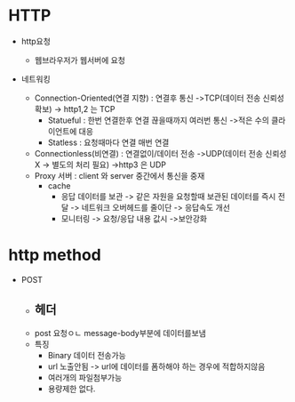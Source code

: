 # HTTP

- http요청
    - 웹브라우저가 웹서버에 요청


- 네트워킹
    - Connection-Oriented(연결 지향) : 연결후 통신 ->TCP(데이터 전송 신뢰성 확보) -> http1,2 는 TCP
        - Statueful : 한번 연결한후 연결 끊을때까지 여러번 통신 ->적은 수의 클라이언트에 대응
        - Statless : 요청때마다 연결 매번 연결 
    - Connectionless(비연결) : 연결없이/데이터 전송 ->UDP(데이터 전송 신뢰성 X -> 별도의 처리 필요) ->http3 은 UDP
    - Proxy 서버 : client 와 server 중간에서 통신을 중재
        - cache
            - 응답 데이터를 보관 -> 같은 자원을 요청할때 보관된 데이터를 즉시 전달 -> 네트워크 오버헤드를 줄이단 -> 응답속도 개선
            - 모니터링 -> 요청/응답 내용 값시 ->보안강화


# http method
- POST 
    - 헤더 
        - 
    - post 요청ㅇㄴ message-body부분에 데이터를보냄
    - 특징
        - Binary 데이터 전송가능
        - url 노출안됨 -> url에 데이터를 폼하해야 하는 경우에 적합하지않음
        - 여러개의 파일첨부가능
        - 용량제한 없다.